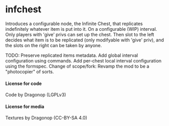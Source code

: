 # infchest
Introduces a configurable node, the Infinite Chest, that replicates indefinitely whatever item is put into it. On a configurable (WIP) interval.
Only players with 'give' privs can set up the chest.
Then slot to the left decides what item is to be replicated (only modifyable with 'give' priv), and the slots on the right can be taken by anyone.

TODO: 
Preserve replicated items metadata.
Add global interval configuration using commands.
Add per-chest local interval configuration using the formspec.
Change of scope/fork: Revamp the mod to be a "photocopier" of sorts.

#### License for code
Code by Dragonop (LGPLv3)

#### License for media
Textures by Dragonop (CC-BY-SA 4.0)
